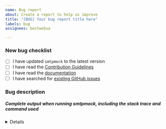 ```yaml
---
name: Bug report
about: Create a report to help us improve
title: "[BUG] Your bug report title here"
labels: bug
assignees: bestwebua

---
```


<!-- Thanks for helping to make smtpmock better! Before submit your bug, please make sure to check the following boxes by putting an x in the [ ] (don't: [x ], [ x], do: [x]) -->

### New bug checklist

- [ ] I have updated `smtpmock` to the latest version
- [ ] I have read the [Contribution Guidelines](https://github.com/mocktools/go-smtp-mock/blob/master/CONTRIBUTING.md)
- [ ] I have read the [documentation](https://github.com/mocktools/go-smtp-mock/blob/master/README.md)
- [ ] I have searched for [existing GitHub issues](https://github.com/mocktools/go-smtp-mock/issues)

<!-- Please use next pattern for your bug report title: [BUG] Your bug report title here -->

### Bug description
<!-- Please include what's happening, expected behavior, and any relevant code samples -->

##### Complete output when running smtpmock, including the stack trace and command used

<details>
  <pre>[INSERT OUTPUT HERE]</pre>
</details>
